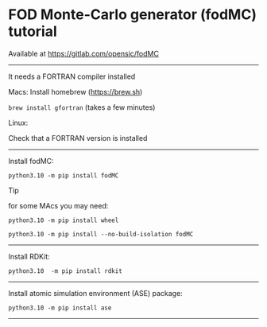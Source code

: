 # FOD Monte-Carlo generator (fodMC) tutorial



Available at
https://gitlab.com/opensic/fodMC


***

It needs a FORTRAN compiler installed

Macs: Install homebrew (https://brew.sh) 

`brew install gfortran` (takes a few minutes)

Linux:

Check that a FORTRAN version is installed

***

Install fodMC:

`python3.10 -m pip install fodMC`

> [!TIP]
> for some MAcs you may need:
> 
> `python3.10 -m pip install wheel`
> 
> `python3.10 -m pip install --no-build-isolation fodMC`


***

Install RDKit:

`python3.10  -m pip install rdkit`


***

Install atomic simulation environment (ASE) package:

`python3.10 -m pip install ase`

***



